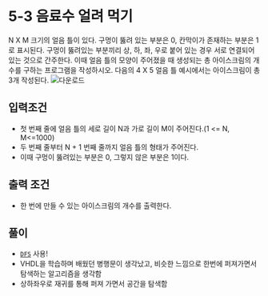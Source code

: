 # 5-3 음료수 얼려 먹기
N X M 크기의 얼음 틀이 있다. 구멍이 뚫려 있는 부분은 0, 칸막이가 존재하는 부분은 1로 표시된다. 구멍이 뚫려있는 부분끼리 상, 하, 좌, 우로 붙어 있는 경우 서로 연결되어 있는 것으로 간주한다. 이때 얼음 틀의 모양이 주어졌을 때 생성되는 총 아이스크림의 개수를 구하는 프로그램을 작성하시오. 다음의 4 X 5 얼음 틀 예시에서는 아이스크림이 총 3개 작성된다.
![다운로드](https://user-images.githubusercontent.com/65009713/102082632-9fdaf000-3e55-11eb-967f-2c14a152274a.png)
## 입력조건
- 첫 번째 줄에 얼음 틀의 세로 길이 N과 가로 길이 M이 주어진다.(1 <= N, M<=1000)
- 두 번째 줄부터 N + 1 번째 줄까지 얼음 틀의 형태가 주어진다.
- 이때 구멍이 뚫려있는 부분은 0, 그렇지 않은 부분은 1이다.
## 출력 조건
- 한 번에 만들 수 있는 아이스크림의 개수를 출력한다.

## 풀이
- [`DFS`](https://www.notion.so/f150296a960e4fae8b8b22836d665343) 사용!
- VHDL을 학습하며 배웠던 병행문이 생각났고, 비슷한 느낌으로 한번에 퍼져가면서 탐색하는 알고리즘을 생각함
- 상하좌우로 재귀를 통해 퍼져 가면서 공간을 탐색함